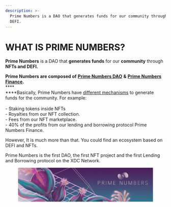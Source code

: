 ```yaml
---
description: >-
  Prime Numbers is a DAO that generates funds for our community through NFTs and
  DEFI.
---
```


# WHAT IS PRIME NUMBERS?

**Prime Numbers** is a DAO that **generates funds** for our **community** through **NFTs and DEFI.**

**Prime Numbers are composed of** [**Prime Numbers DAO**](https://www.primenumbers.es/) **&** [**Prime Numbers Finance**](https://www.primenumbers.finance/)**.**\
****\
****Basically, Prime Numbers have [different mechanisms](https://medium.com/@PrimeNumbersFi/prime-numbers-reward-system-e097aeb7187c) to generate funds for the community. For example:\
\
\- Staking tokens inside NFTs\
\- Royalties from our NFT collection.\
\- Fees from our NFT marketplace.\
\- 40% of the profits from our lending and borrowing protocol Prime Numbers Finance.

However, It is much more than that. You could find an ecosystem based on DEFI and NFTs.



Prime Numbers is the first DAO, the first NFT project and the first Lending and Borrowing protocol on the XDC Network.



<figure><img src="../.gitbook/assets/6-banner-PN-paris.png" alt=""><figcaption></figcaption></figure>
